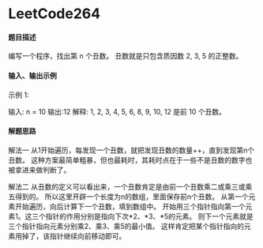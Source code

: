 # LeetCode264
#### 题目描述
编写一个程序，找出第 n 个丑数。
丑数就是只包含质因数 2, 3, 5 的正整数。
#### 输入、输出示例
示例 1:

输入: n = 10
输出:12
解释: 1, 2, 3, 4, 5, 6, 8, 9, 10, 12 是前 10 个丑数。

#### 解题思路
解法一
从1开始遍历，每发现一个丑数，就把发现丑数的数量++，直到发现第n个丑数。
这种方案最简单粗暴，但也最耗时，其耗时点在于一些不是丑数的数字也被拿进来做判断了。

解法二
从丑数的定义可以看出来，一个丑数肯定是由前一个丑数乘二或乘三或乘五得到的。
所以这里开辟一个长度为n的数组，里面保存前n个丑数。
从第一个元素开始遍历，向后计算下一个丑数，填到数组中。
开始用三个指针指向第一个元素1。这三个指针的作用分别是指向下次*2、*3、*5的元素。
则下一个元素就是三个指针指向元素分别乘2、乘3、乘5的最小值。
这样肯定把某个指针指向的元素用掉了，该指针继续向前移动即可。